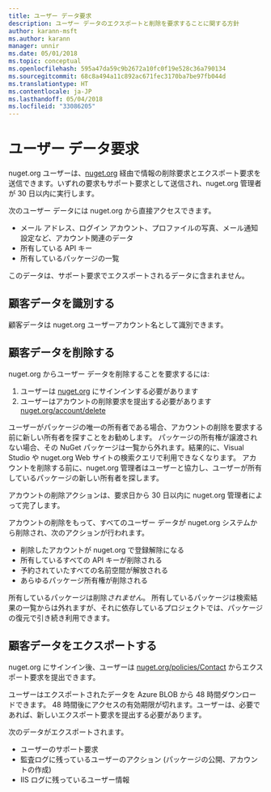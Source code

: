 ```yaml
---
title: ユーザー データ要求
description: ユーザー データのエクスポートと削除を要求することに関する方針
author: karann-msft
ms.author: karann
manager: unnir
ms.date: 05/01/2018
ms.topic: conceptual
ms.openlocfilehash: 595a47da59c9b2672a10fc0f19e528c36a790134
ms.sourcegitcommit: 68c8a494a11c892ac671fec3170ba7be97fb044d
ms.translationtype: HT
ms.contentlocale: ja-JP
ms.lasthandoff: 05/04/2018
ms.locfileid: "33086205"
---
```

# <a name="user-data-requests"></a>ユーザー データ要求

nuget.org ユーザーは、[nuget.org](https://www.nuget.org) 経由で情報の削除要求とエクスポート要求を送信できます。いずれの要求もサポート要求として送信され、nuget.org 管理者が 30 日以内に実行します。

次のユーザー データには nuget.org から直接アクセスできます。

* メール アドレス、ログイン アカウント、プロファイルの写真、メール通知設定など、アカウント関連のデータ
* 所有している API キー
* 所有しているパッケージの一覧

このデータは、サポート要求でエクスポートされるデータに含まれません。

## <a name="identifying-customer-data"></a>顧客データを識別する

顧客データは nuget.org ユーザーアカウント名として識別できます。

## <a name="deleting-customer-data"></a>顧客データを削除する

nuget.org からユーザー データを削除することを要求するには:

1. ユーザーは [nuget.org](https://www.nuget.org) にサインインする必要があります
1. ユーザーはアカウントの削除要求を提出する必要があります [nuget.org/account/delete](https://www.nuget.org/account/delete)

ユーザーがパッケージの唯一の所有者である場合、アカウントの削除を要求する前に新しい所有者を探すことをお勧めします。 パッケージの所有権が譲渡されない場合、その NuGet パッケージは一覧から外れます。結果的に、Visual Studio や nuget.org Web サイトの検索クエリで利用できなくなります。 アカウントを削除する前に、nuget.org 管理者はユーザーと協力し、ユーザーが所有しているパッケージの新しい所有者を探します。

アカウントの削除アクションは、要求日から 30 日以内に nuget.org 管理者によって完了します。

アカウントの削除をもって、すべてのユーザー データが nuget.org システムから削除され、次のアクションが行われます。

* 削除したアカウントが nuget.org で登録解除になる
* 所有しているすべての API キーが削除される
* 予約されていたすべての名前空間が解放される
* あらゆるパッケージ所有権が削除される

所有しているパッケージは削除*されません*。 所有しているパッケージは検索結果の一覧からは外れますが、それに依存しているプロジェクトでは、パッケージの復元で引き続き利用できます。

## <a name="exporting-customer-data"></a>顧客データをエクスポートする

nuget.org にサインイン後、ユーザーは [nuget.org/policies/Contact](https://www.nuget.org/policies/Contact) からエクスポート要求を提出できます。

ユーザーはエクスポートされたデータを Azure BLOB から 48 時間ダウンロードできます。 48 時間後にアクセスの有効期限が切れます。ユーザーは、必要であれば、新しいエクスポート要求を提出する必要があります。

次のデータがエクスポートされます。

* ユーザーのサポート要求
* 監査ログに残っているユーザーのアクション (パッケージの公開、アカウントの作成)
* IIS ログに残っているユーザー情報
